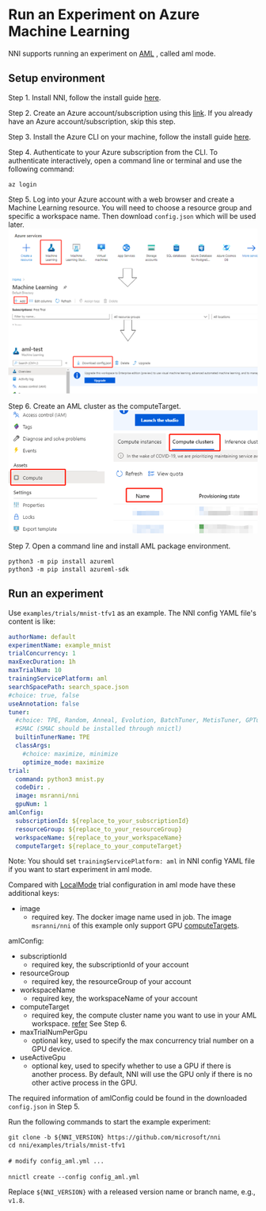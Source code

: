 **Run an Experiment on Azure Machine Learning**
===
NNI supports running an experiment on [AML](https://azure.microsoft.com/en-us/services/machine-learning/) , called aml mode.

## Setup environment
Step 1. Install NNI, follow the install guide [here](../Tutorial/QuickStart.md).   

Step 2. Create an Azure account/subscription using this [link](https://azure.microsoft.com/en-us/free/services/machine-learning/). If you already have an Azure account/subscription, skip this step.

Step 3. Install the Azure CLI on your machine, follow the install guide [here](https://docs.microsoft.com/en-us/cli/azure/install-azure-cli?view=azure-cli-latest).

Step 4. Authenticate to your Azure subscription from the CLI. To authenticate interactively, open a command line or terminal and use the following command:
```
az login
```

Step 5. Log into your Azure account with a web browser and create a Machine Learning resource. You will need to choose a resource group and specific a workspace name. Then download `config.json` which will be used later.
![](../../img/aml_workspace.png)

Step 6. Create an AML cluster as the computeTarget.
![](../../img/aml_cluster.png)

Step 7. Open a command line and install AML package environment.
```
python3 -m pip install azureml
python3 -m pip install azureml-sdk
```

## Run an experiment
Use `examples/trials/mnist-tfv1` as an example. The NNI config YAML file's content is like:

```yaml
authorName: default
experimentName: example_mnist
trialConcurrency: 1
maxExecDuration: 1h
maxTrialNum: 10
trainingServicePlatform: aml
searchSpacePath: search_space.json
#choice: true, false
useAnnotation: false
tuner:
  #choice: TPE, Random, Anneal, Evolution, BatchTuner, MetisTuner, GPTuner
  #SMAC (SMAC should be installed through nnictl)
  builtinTunerName: TPE
  classArgs:
    #choice: maximize, minimize
    optimize_mode: maximize
trial:
  command: python3 mnist.py
  codeDir: .
  image: msranni/nni
  gpuNum: 1
amlConfig:
  subscriptionId: ${replace_to_your_subscriptionId}
  resourceGroup: ${replace_to_your_resourceGroup}
  workspaceName: ${replace_to_your_workspaceName}
  computeTarget: ${replace_to_your_computeTarget}
```

Note: You should set `trainingServicePlatform: aml` in NNI config YAML file if you want to start experiment in aml mode.

Compared with [LocalMode](LocalMode.md) trial configuration in aml mode have these additional keys:
* image
    * required key. The docker image name used in job. The image `msranni/nni` of this example only support GPU [computeTargets](https://docs.microsoft.com/en-us/azure/machine-learning/concept-compute-target).

amlConfig:
* subscriptionId
    * required key, the subscriptionId of your account
* resourceGroup
    * required key, the resourceGroup of your account
* workspaceName
    * required key, the workspaceName of your account
* computeTarget
    * required key, the compute cluster name you want to use in your AML workspace. [refer](https://docs.microsoft.com/en-us/azure/machine-learning/concept-compute-target) See Step 6.
* maxTrialNumPerGpu
    * optional key, used to specify the max concurrency trial number on a GPU device.
* useActiveGpu
    * optional key, used to specify whether to use a GPU if there is another process. By default, NNI will use the GPU only if there is no other active process in the GPU.

The required information of amlConfig could be found in the downloaded `config.json` in Step 5.

Run the following commands to start the example experiment:
```
git clone -b ${NNI_VERSION} https://github.com/microsoft/nni
cd nni/examples/trials/mnist-tfv1

# modify config_aml.yml ...

nnictl create --config config_aml.yml
```
Replace `${NNI_VERSION}` with a released version name or branch name, e.g., `v1.8`.
